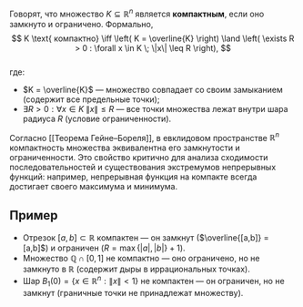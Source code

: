 Говорят, что множество $K \subseteq \mathbb{R}^n$ является **компактным**, если оно замкнуто и ограничено. Формально,  
$$
K \text{ компактно} \iff \left( K = \overline{K} \right) \land \left( \exists R > 0 : \forall x \in K \; \|x\| \leq R \right),
$$  
где:  
* $K = \overline{K}$ — множество совпадает со своим замыканием (содержит все предельные точки);  
* $\exists R > 0 : \forall x \in K \; \|x\| \leq R$ — все точки множества лежат внутри шара радиуса $R$ (условие ограниченности).  

Согласно [[Теорема Гейне–Бореля]], в евклидовом пространстве $\mathbb{R}^n$ компактность множества эквивалентна его замкнутости и ограниченности. Это свойство критично для анализа сходимости последовательностей и существования экстремумов непрерывных функций: например, непрерывная функция на компакте всегда достигает своего максимума и минимума.  

## Пример  
* Отрезок $[a, b] \subset \mathbb{R}$ компактен — он замкнут ($\overline{[a,b]} = [a,b]$) и ограничен ($R = \max\{|a|, |b|\} + 1$).  
* Множество $\mathbb{Q} \cap [0, 1]$ не компактно — оно ограничено, но не замкнуто в $\mathbb{R}$ (содержит дыры в иррациональных точках).  
* Шар $B_1(0) = \{ x \in \mathbb{R}^n : \|x\| < 1 \}$ не компактен — он ограничен, но не замкнут (граничные точки не принадлежат множеству).